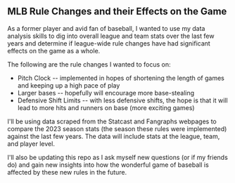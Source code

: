 ## MLB Rule Changes and their Effects on the Game

As a former player and avid fan of baseball, I wanted to use my data analysis skills to dig into overall league and team stats over the last few years and determine if league-wide rule changes have had significant effects on the game as a whole.

The following are the rule changes I wanted to focus on:
- Pitch Clock
  -- implemented in hopes of shortening the length of games and keeping up a high pace of play
- Larger bases
  -- hopefully will encourage more base-stealing
- Defensive Shift Limits
  -- with less defensive shifts, the hope is that it will lead to more hits and runners on base (more exciting games)

I'll be using data scraped from the Statcast and Fangraphs webpages to compare the 2023 season stats (the season these rules were implemented) against the last few years. The data will include stats at the league, team, and player level.

I'll also be updating this repo as I ask myself new questions (or if my friends do) and gain new insights into how the wonderful game of baseball is affected by these new rules in the future.
